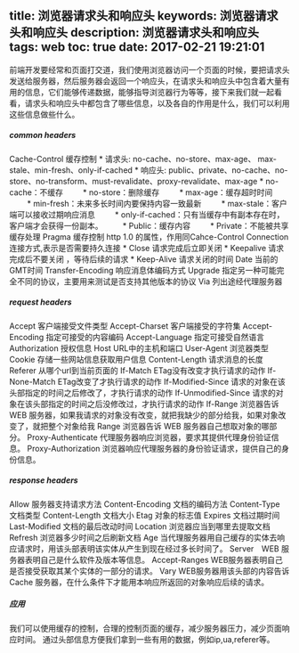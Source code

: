 title: 浏览器请求头和响应头
keywords: 浏览器请求头和响应头
description: 浏览器请求头和响应头
tags: web
toc: true
date: 2017-02-21 19:21:01
---
前端开发要经常和页面打交道，我们使用浏览器访问一个页面的时候，要把请求头发送给服务器，然后服务器会返回一个响应头，在请求头和响应头中包含着大量有用的信息，它们能够传递数据，能够指导浏览器行为等等，接下来我们就一起看看，请求头和响应头中都包含了哪些信息，以及各自的作用是什么，我们可以利用这些信息做些什么。

<!--more-->

##### common headers
Cache-Control 缓存控制
	* 请求头: no-cache、no-store、max-age、 max-stale、min-fresh、only-if-cached
	* 响应头: public、private、no-cache、no- store、no-transform、must-revalidate、proxy-revalidate、max-age
	* no-cache：不缓存
　　	* no-store：删除缓存
　　 	* max-age：缓存超时时间
　　	* min-fresh：未来多长时间内要保持内容一致最新
　　	* max-stale：客户端可以接收过期响应消息
　　	* only-if-cached：只有当缓存中有副本存在时，客户端才会获得一份副本。
　　	* Public：缓存内容
　　	* Private：不能被共享缓存处理
Pragma 缓存控制 http 1.0 的属性，作用同Cahce-Control
Connection 连接方式,表示是否需要持久连接
	* Close 请求完成后立即关闭
	* Keepalive 请求完成后不要关闭 ，等待后续的请求
	* Keep-Alive 请求关闭的时间
Date 当前的GMT时间
Transfer-Encoding 响应消息体编码方式
Upgrade 指定另一种可能完全不同的协议，主要用来测试是否支持其他版本的协议
Via 列出途经代理服务器


##### request headers
Accept 客户端接受文件类型
Accept-Charset 客户端接受的字符集
Accept-Encoding 指定可接受的内容编码
Accept-Language 指定可接受自然语言
Authorization 授权信息
Host URL中的主机和端口
User-Agent 浏览器类型
Cookie 存储一些网站信息获取用户信息
Content-Length 请求消息的长度
Referer 从哪个url到当前页面的
If-Match ETag没有改变才执行请求的动作
If-None-Match ETag改变了才执行请求的动作
If-Modified-Since 请求的对象在该头部指定的时间之后修改了，才执行请求的动作
If-Unmodified-Since 请求的对象在该头部指定的时间之后没修改过，才执行请求的动作
If-Range 浏览器告诉 WEB 服务器，如果我请求的对象没有改变，就把我缺少的部分给我，如果对象改变了，就把整个对象给我
Range 浏览器告诉 WEB 服务器自己想取对象的哪部分。
Proxy-Authenticate 代理服务器响应浏览器，要求其提供代理身份验证信息。
Proxy-Authorization 浏览器响应代理服务器的身份验证请求，提供自己的身份信息。

##### response headers
Allow 服务器支持请求方法
Content-Encoding 文档的编码方法
Content-Type 文档类型
Content-Length 文档大小
Etag 对象的标志值
Expires 文档过期时间
Last-Modified 文档的最后改动时间
Location 浏览器应当到哪里去提取文档
Refresh 浏览器多少时间之后刷新文档
Age 当代理服务器用自己缓存的实体去响应请求时，用该头部表明该实体从产生到现在经过多长时间了。
Server　WEB 服务器表明自己是什么软件及版本等信息。
Accept-Ranges WEB服务器表明自己是否接受获取其某个实体的一部分的请求。
Vary WEB服务器用该头部的内容告诉 Cache 服务器，在什么条件下才能用本响应所返回的对象响应后续的请求。


##### 应用
我们可以使用缓存的控制，合理的控制页面的缓存，减少服务器压力，减少页面响应时间。
通过头部信息方便我们拿到一些有用的数据，例如ip,ua,referer等。